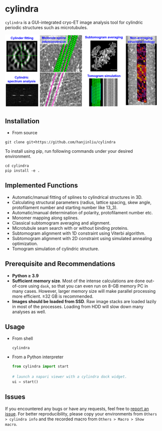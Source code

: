 # cylindra

`cylindra` is a GUI-integrated cryo-ET image analysis tool for cylindric periodic structures such as microtubules.

![](resources/fig.png)

## Installation

- From source

```shell
git clone git+https://github.com/hanjinliu/cylindra
```

To install using pip, run following commands under your desired environment.

```shell
cd cylindra
pip install -e .
```

## Implemented Functions

- Automatic/manual fitting of splines to cylindrical structures in 3D.
- Calculating structural parameters (radius, lattice spacing, skew angle, protofilament number and starting number like 13_3).
- Automatic/manual determination of polarity, protofilament number etc.
- Monomer mapping along splines.
- Classical subtomogram averaging and alignment.
- Microtubule seam search with or without binding proteins.
- Subtomogram alignment with 1D constraint using Viterbi algorithm.
- Subtomogram alignment with 2D constraint using simulated annealing optimization.
- Tomogram simulation of cylindric structure.

## Prerequisite and Recommendations

- **Python &ge; 3.9**
- **Sufficient memory size**. Most of the intense calculations are done out-of-core using `dask`, so that you can even run on 8-GB memory PC in many cases. However, larger memory size will make parallel processing more efficient. &ge;32 GB is recommended.
- **Images should be loaded from SSD**. Raw image stacks are loaded lazily in most of the processes. Loading from HDD will slow down many analyses as well.

## Usage

- From shell

  ```shell
  cylindra
  ```

- From a Python interpreter

  ```python
  from cylindra import start

  # launch a napari viewer with a cylindra dock widget.
  ui = start()
  ```

## Issues

If you encountered any bugs or have any requests, feel free to [report an issue](https://github.com/hanjinliu/cylindra/issues).
For better reproducibility, please copy your environments from `Others > cylindra info` and the recorded macro from
`Others > Macro > Show macro`.
